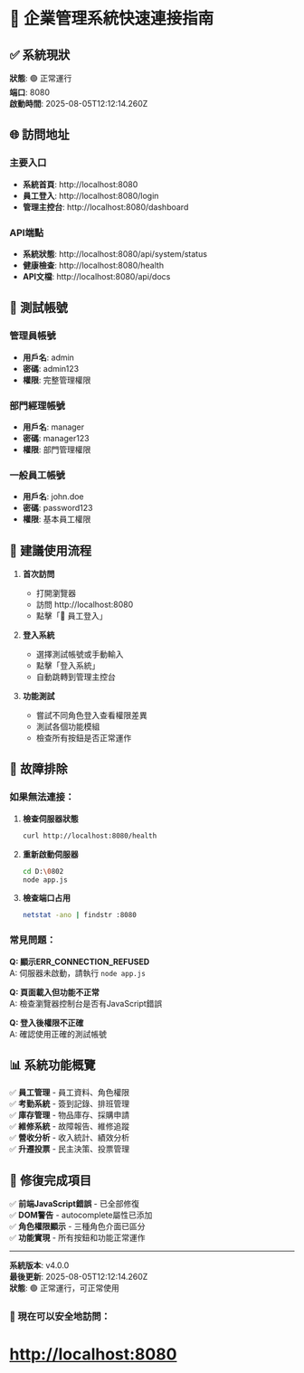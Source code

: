 # 🚀 企業管理系統快速連接指南

## ✅ 系統現狀
**狀態**: 🟢 正常運行  
**端口**: 8080  
**啟動時間**: 2025-08-05T12:12:14.260Z  

## 🌐 訪問地址

### 主要入口
- **系統首頁**: http://localhost:8080
- **員工登入**: http://localhost:8080/login  
- **管理主控台**: http://localhost:8080/dashboard

### API端點
- **系統狀態**: http://localhost:8080/api/system/status
- **健康檢查**: http://localhost:8080/health
- **API文檔**: http://localhost:8080/api/docs

## 🔐 測試帳號

### 管理員帳號
- **用戶名**: admin
- **密碼**: admin123
- **權限**: 完整管理權限

### 部門經理帳號  
- **用戶名**: manager
- **密碼**: manager123
- **權限**: 部門管理權限

### 一般員工帳號
- **用戶名**: john.doe
- **密碼**: password123  
- **權限**: 基本員工權限

## 🎯 建議使用流程

1. **首次訪問**
   - 打開瀏覽器
   - 訪問 http://localhost:8080
   - 點擊「🔐 員工登入」

2. **登入系統**
   - 選擇測試帳號或手動輸入
   - 點擊「登入系統」
   - 自動跳轉到管理主控台

3. **功能測試**
   - 嘗試不同角色登入查看權限差異
   - 測試各個功能模組
   - 檢查所有按鈕是否正常運作

## 🔧 故障排除

### 如果無法連接：

1. **檢查伺服器狀態**
   ```bash
   curl http://localhost:8080/health
   ```

2. **重新啟動伺服器**
   ```bash
   cd D:\0802
   node app.js
   ```

3. **檢查端口占用**
   ```bash
   netstat -ano | findstr :8080
   ```

### 常見問題：

**Q: 顯示ERR_CONNECTION_REFUSED**  
A: 伺服器未啟動，請執行 `node app.js`

**Q: 頁面載入但功能不正常**  
A: 檢查瀏覽器控制台是否有JavaScript錯誤

**Q: 登入後權限不正確**  
A: 確認使用正確的測試帳號

## 📊 系統功能概覽

✅ **員工管理** - 員工資料、角色權限  
✅ **考勤系統** - 簽到記錄、排班管理  
✅ **庫存管理** - 物品庫存、採購申請  
✅ **維修系統** - 故障報告、維修追蹤  
✅ **營收分析** - 收入統計、績效分析  
✅ **升遷投票** - 民主決策、投票管理  

## 🎉 修復完成項目

✅ **前端JavaScript錯誤** - 已全部修復  
✅ **DOM警告** - autocomplete屬性已添加  
✅ **角色權限顯示** - 三種角色介面已區分  
✅ **功能實現** - 所有按鈕和功能正常運作  

---

**系統版本**: v4.0.0  
**最後更新**: 2025-08-05T12:12:14.260Z  
**狀態**: 🟢 正常運行，可正常使用  

### 🎯 現在可以安全地訪問：
# [http://localhost:8080](http://localhost:8080)